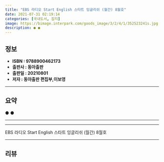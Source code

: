 ```yaml
---
title: "EBS 라디오 Start English 스타트 잉글리쉬 (월간) 8월호"
date: 2021-07-31 02:19:14
categories: [국내도서, 잡지]
image: https://bimage.interpark.com/goods_image/3/2/4/1/352523241s.jpg
description: ● ●
---
```


## **정보**

- **ISBN : 9788900462173**
- **출판사 : 동아출판**
- **출판일 : 20210801**
- **저자 : 동아출판 편집부,이보영**

------



## **요약**

●  ●  

------



------


EBS 라디오 Start English 스타트 잉글리쉬 (월간) 8월호 

------


## **리뷰** 

